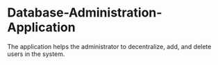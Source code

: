 # Database-Administration-Application

The application helps the administrator to decentralize, add, and delete users in the system.
